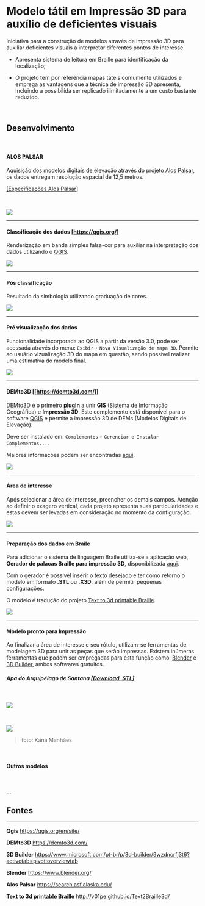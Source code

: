 # Modelo tátil em Impressão 3D para auxílio de deficientes visuais

Iniciativa para a construção de modelos através de impressão 3D para auxiliar deficientes visuais a interpretar diferentes pontos de interesse.

* Apresenta sistema de leitura em Braille para identificação da localização;

* O projeto tem por referência mapas táteis comumente utilizados e emprega as vantagens que a técnica de impressão 3D apresenta, incluindo a possibilida ser replicado ilimitadamente a um custo bastante reduzido.

<br>

## Desenvolvimento

<br>
 
#### ALOS PALSAR 

Aquisição dos modelos digitais de elevação através do projeto [Alos Palsar](https://search.asf.alaska.edu/ "ASF Data Search"), os dados entregam resolução espacial de 12,5 metros.

[[Especificações Alos Palsar]](https://asf.alaska.edu/data-sets/derived-data-sets/alos-palsar-rtc/alos-palsar-radiometric-terrain-correction/)

<br>

![](https://raw.githubusercontent.com/danielfbrg/DEM_GIS_3d_Print_Blind/master/img/alos%20site.png)
_______

#### Classificação dos dados  [https://qgis.org/]

Renderização em banda simples falsa-cor para auxiliar na interpretação dos dados utilizando o [QGIS](https://qgis.org/ "QGIS.Org").

![](https://raw.githubusercontent.com/danielfbrg/DEM_GIS_3d_Print_Blind/master/img/propriedades_classificacao.png)
_______

#### Pós classificação

Resultado da simbologia utilizando graduação de cores.

![](https://raw.githubusercontent.com/danielfbrg/DEM_GIS_3d_Print_Blind/master/img/raster_classificado.png)
_______

#### Pré visualização dos dados

Funcionalidade incorporada ao QGIS a partir da versão 3.0, pode ser acessada através do menu: `Exibir` ‣ `Nova Visualização de mapa 3D`. Permite ao usuário vizualização 3D do mapa em questão, sendo possível realizar uma estimativa do modelo final. 

![](https://raw.githubusercontent.com/danielfbrg/DEM_GIS_3d_Print_Blind/master/img/qgis_3d%20view.png)

_______

#### DEMto3D [[https://demto3d.com/]]

[DEMto3D](https://demto3d.com/) é o primeiro **plugin** a unir **GIS** (Sistema de Informação Geográfica) e **Impressão 3D**. Este complemento está disponível para o software [QGIS](https://qgis.org/) e permite a impressão 3D de DEMs (Modelos Digitais de Elevação).

Deve ser instalado em: `Complementos` ‣ `Gerenciar e Instalar Complementos...`.

Maiores informações podem ser encontradas [aqui](https://github.com/jawensi/DEMto3D-QGIS-Plugin "GitHub DEMto3D-QGIS-Plugin").

![](https://raw.githubusercontent.com/danielfbrg/DEM_GIS_3d_Print_Blind/master/img/dem_to3D.png)
_______

#### Área de interesse 

Após selecionar a área de interesse, preencher os demais campos. Atenção ao definir o exagero vertical, cada projeto apresenta suas particularidades e estas devem ser levadas em consideração no momento da configuração.

![](https://raw.githubusercontent.com/danielfbrg/DEM_GIS_3d_Print_Blind/master/img/plugin.png)
_______

#### Preparação dos dados em Braile 

Para adicionar o sistema de linguagem Braile utiliza-se a aplicação web, **Gerador de palacas Braille para impressão 3D**, disponibilizada [aqui](https://www.poalab.net.br/t2b/).

Com o gerador é possível inserir o texto desejado e ter como retorno o modelo em formato **.STL** ou **.X3D**, além de permitir pequenas configurações. 

O modelo é tradução do projeto [Text to 3d printable Braille](http://v01pe.github.io/Text2Braille3d/).

![](https://raw.githubusercontent.com/danielfbrg/DEM_GIS_3d_Print_Blind/master/img/site_braile.png)
_______

#### Modelo pronto para Impressão 

Ao finalizar a área de interesse e seu rótulo, utilizam-se ferramentas de modelagem 3D para unir as peças que serão impressas. Existem inúmeras ferramentas que podem ser empregadas para esta função como: [Blender](https://www.blender.org/) e [3D Builder](https://www.microsoft.com/pt-br/p/3d-builder/9wzdncrfj3t6#activetab=pivot:overviewtab), ambos softwares gratuitos.

##### Apa do Arquipélago de Santana [[Download .STL](https://#)].

<br>

![](https://raw.githubusercontent.com/danielfbrg/DEM_GIS_3d_Print_Blind/master/img/ilha%20santana%20braile%20model%20pronto.png)

<br>

![](https://raw.githubusercontent.com/danielfbrg/DEM_GIS_3d_Print_Blind/master/img/foto_Kana_Manhaes.png)
> foto: Kaná Manhães

<br>

#### Outros modelos

<br>

...


## Fontes
________

**Qgis**
https://qgis.org/en/site/

**DEMto3D**
https://demto3d.com/

**3D Builder**
https://www.microsoft.com/pt-br/p/3d-builder/9wzdncrfj3t6?activetab=pivot:overviewtab

**Blender**
https://www.blender.org/

**Alos Palsar**
https://search.asf.alaska.edu/

**Text to 3d printable Braille**
http://v01pe.github.io/Text2Braille3d/



